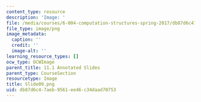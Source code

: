 ```yaml
---
content_type: resource
description: 'Image: '
file: /media/courses/6-004-computation-structures-spring-2017/db87d6c47aeb9561ee46c34daad70753_Slide09.png
file_type: image/png
image_metadata:
  caption: ''
  credit: ''
  image-alt: ''
learning_resource_types: []
ocw_type: OCWImage
parent_title: 11.1 Annotated Slides
parent_type: CourseSection
resourcetype: Image
title: Slide09.png
uid: db87d6c4-7aeb-9561-ee46-c34daad70753
---
```

